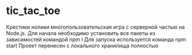 # tic_tac_toe
Крестики нолики многопользовательская игра с серверной частью на Node.js. Для начала необходимо установить все пакеты из зависимостей командой  npm i  Для запуска используется команда npm start Проект перенесен с локального хранилища полностью
